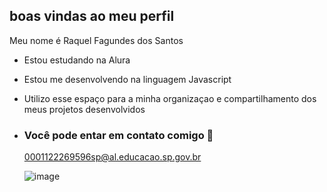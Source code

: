 ## boas vindas ao meu perfil 

Meu nome é Raquel Fagundes dos Santos

- Estou estudando na Alura
- Estou me desenvolvendo na linguagem Javascript
- Utilizo esse espaço para a minha organizaçao e compartilhamento dos meus projetos desenvolvidos

- ### Você pode entar em contato comigo 📧
  0001122269596sp@al.educacao.sp.gov.br
  

  ![image](https://github.com/user-attachments/assets/6d04b83e-5d8e-42ae-807d-0e32b44cc780)


